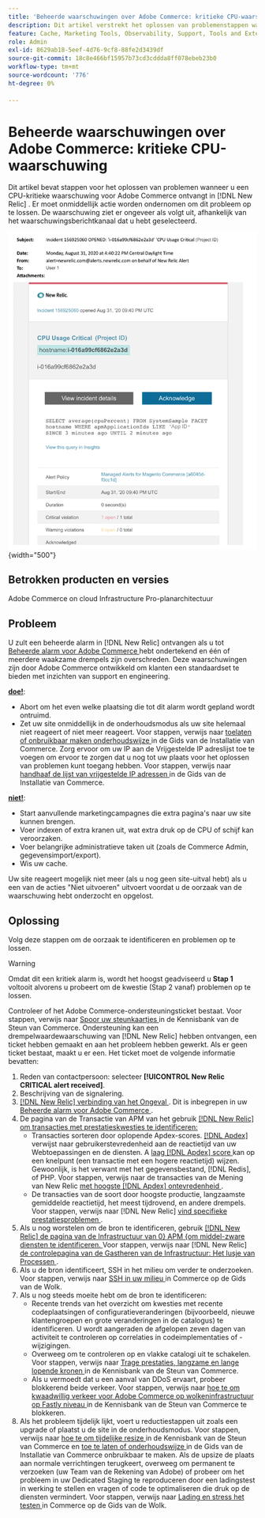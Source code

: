 ```yaml
---
title: 'Beheerde waarschuwingen over Adobe Commerce: kritieke CPU-waarschuwing'
description: Dit artikel verstrekt het oplossen van problemenstappen wanneer u een kritiek alarm van CPU voor Adobe Commerce in  [!DNL New Relic] ontvangt. Er moet onmiddellijk actie worden ondernomen om dit probleem op te lossen.
feature: Cache, Marketing Tools, Observability, Support, Tools and External Services
role: Admin
exl-id: 8629ab18-5eef-4d76-9cf8-88fe2d3439df
source-git-commit: 18c8e466bf15957b73cd3cddda8ff078ebeb23b0
workflow-type: tm+mt
source-wordcount: '776'
ht-degree: 0%

---
```


# Beheerde waarschuwingen over Adobe Commerce: kritieke CPU-waarschuwing

Dit artikel bevat stappen voor het oplossen van problemen wanneer u een CPU-kritieke waarschuwing voor Adobe Commerce ontvangt in [!DNL New Relic] . Er moet onmiddellijk actie worden ondernomen om dit probleem op te lossen. De waarschuwing ziet er ongeveer als volgt uit, afhankelijk van het waarschuwingsberichtkanaal dat u hebt geselecteerd.

![ schijf kritiek alarm ](../../assets/managed-alerts/cpu-critical-magento-managed.png){width="500"}

## Betrokken producten en versies

Adobe Commerce on cloud Infrastructure Pro-planarchitectuur

## Probleem

U zult een beheerde alarm in [!DNL New Relic] ontvangen als u tot [ Beheerde alarm voor Adobe Commerce ](managed-alerts-for-magento-commerce.md) hebt ondertekend en één of meerdere waakzame drempels zijn overschreden. Deze waarschuwingen zijn door Adobe Commerce ontwikkeld om klanten een standaardset te bieden met inzichten van support en engineering.

<u>**doe!**</u>:

* Abort om het even welke plaatsing die tot dit alarm wordt gepland wordt ontruimd.
* Zet uw site onmiddellijk in de onderhoudsmodus als uw site helemaal niet reageert of niet meer reageert. Voor stappen, verwijs naar [ toelaten of onbruikbaar maken onderhoudswijze ](https://experienceleague.adobe.com/en/docs/commerce-operations/installation-guide/tutorials/maintenance-mode) in de Gids van de Installatie van Commerce. Zorg ervoor om uw IP aan de Vrijgestelde IP adreslijst toe te voegen om ervoor te zorgen dat u nog tot uw plaats voor het oplossen van problemen kunt toegang hebben. Voor stappen, verwijs naar [ handhaaf de lijst van vrijgestelde IP adressen ](https://experienceleague.adobe.com/en/docs/commerce-operations/installation-guide/tutorials/maintenance-mode#maintain-the-list-of-exempt-ip-addresses) in de Gids van de Installatie van Commerce.

<u>**niet!**</u>:

* Start aanvullende marketingcampagnes die extra pagina&#39;s naar uw site kunnen brengen.
* Voer indexen of extra kranen uit, wat extra druk op de CPU of schijf kan veroorzaken.
* Voer belangrijke administratieve taken uit (zoals de Commerce Admin, gegevensimport/export).
* Wis uw cache.

Uw site reageert mogelijk niet meer (als u nog geen site-uitval hebt) als u een van de acties &quot;Niet uitvoeren&quot; uitvoert voordat u de oorzaak van de waarschuwing hebt onderzocht en opgelost.

## Oplossing

Volg deze stappen om de oorzaak te identificeren en problemen op te lossen.

>[!WARNING]
>
>Omdat dit een kritiek alarm is, wordt het hoogst geadviseerd u **Stap 1** voltooit alvorens u probeert om de kwestie (Stap 2 vanaf) problemen op te lossen.

Controleer of het Adobe Commerce-ondersteuningsticket bestaat. Voor stappen, verwijs naar [ Spoor uw steunkaartjes ](https://experienceleague.adobe.com/en/docs/commerce-knowledge-base/kb/help-center-guide/magento-help-center-user-guide#track-support-case) in de Kennisbank van de Steun van Commerce. Ondersteuning kan een drempelwaardewaarschuwing van [!DNL New Relic] hebben ontvangen, een ticket hebben gemaakt en aan het probleem hebben gewerkt. Als er geen ticket bestaat, maakt u er een. Het ticket moet de volgende informatie bevatten:

1. Reden van contactpersoon: selecteer **[!UICONTROL New Relic CRITICAL alert received]**.
1. Beschrijving van de signalering.
1. [[!DNL New Relic]  verbinding van het Ongeval ](https://docs.newrelic.com/docs/alerts-applied-intelligence/new-relic-alerts/alert-incidents/view-violation-event-details-incidents). Dit is inbegrepen in uw [ Beheerde alarm voor Adobe Commerce ](managed-alerts-for-magento-commerce.md).
1. De pagina van de Transactie van APM van het gebruik [[!DNL New Relic]  om transacties met prestatieskwesties te identificeren:](https://docs.newrelic.com/docs/apm/applications-menu/monitoring/transactions-page-find-specific-performance-problems)
   * Transacties sorteren door oplopende Apdex-scores. [[!DNL Apdex] ](https://docs.newrelic.com/docs/apm/new-relic-apm/apdex/apdex-measure-user-satisfaction) verwijst naar gebruikerstevredenheid aan de reactietijd van uw Webtoepassingen en de diensten. A [ laag  [!DNL Apdex]  score ](managed-alerts-for-magento-commerce-apdex-warning-alert.md) kan op een knelpunt (een transactie met een hogere reactietijd) wijzen. Gewoonlijk, is het verwant met het gegevensbestand, [!DNL Redis], of PHP. Voor stappen, verwijs naar de transacties van de Mening van New Relic [ met hoogste  [!DNL Apdex]  ontevredenheid ](https://docs.newrelic.com/docs/apm/new-relic-apm/apdex/view-your-apdex-score#apdex-dissat).
   * De transacties van de soort door hoogste productie, langzaamste gemiddelde reactietijd, het meest tijdrovend, en andere drempels. Voor stappen, verwijs naar [!DNL New Relic] [ vind specifieke prestatiesproblemen ](https://docs.newrelic.com/docs/apm/applications-menu/monitoring/transactions-page-find-specific-performance-problems).
1. Als u nog worstelen om de bron te identificeren, gebruik [[!DNL New Relic]  de pagina van de Infrastructuur van 0&rbrace; APM &lbrace;om middel-zware diensten te identificeren. ](https://docs.newrelic.com/docs/infrastructure/infrastructure-ui-pages/infra-hosts-ui-page) Voor stappen, verwijs naar [!DNL New Relic] [ de controlepagina van de Gastheren van de Infrastructuur: Het lusje van Processen ](https://docs.newrelic.com/docs/infrastructure/infrastructure-ui-pages/infra-hosts-ui-page/#processes).
1. Als u de bron identificeert, SSH in het milieu om verder te onderzoeken. Voor stappen, verwijs naar [ SSH in uw milieu ](https://experienceleague.adobe.com/docs/commerce-cloud-service/user-guide/develop/secure-connections.html) in Commerce op de Gids van de Wolk.
1. Als u nog steeds moeite hebt om de bron te identificeren:
   * Recente trends van het overzicht om kwesties met recente codeplaatsingen of configuratieveranderingen (bijvoorbeeld, nieuwe klantengroepen en grote veranderingen in de catalogus) te identificeren. U wordt aangeraden de afgelopen zeven dagen van activiteit te controleren op correlaties in codeimplementaties of -wijzigingen.
   * Overweeg om te controleren op en vlakke catalogi uit te schakelen. Voor stappen, verwijs naar [ Trage prestaties, langzame en lange lopende kronen ](https://experienceleague.adobe.com/en/docs/commerce-knowledge-base/kb/troubleshooting/miscellaneous/slow-performance-slow-and-long-running-crons) in de Kennisbank van de Steun van Commerce.
   * Als u vermoedt dat u een aanval van DDoS ervaart, probeer blokkerend beide verkeer. Voor stappen, verwijs naar [ hoe te om kwaadwillig verkeer voor Adobe Commerce op wolkeninfrastructuur op Fastly niveau ](https://experienceleague.adobe.com/en/docs/commerce-knowledge-base/kb/how-to/block-malicious-traffic-for-magento-commerce-on-fastly-level) in de Kennisbank van de Steun van Commerce te blokkeren.
1. Als het probleem tijdelijk lijkt, voert u reductiestappen uit zoals een upgrade of plaatst u de site in de onderhoudsmodus. Voor stappen, verwijs naar [ hoe te om tijdelijke resize ](https://experienceleague.adobe.com/en/docs/commerce-knowledge-base/kb/how-to/how-to-request-temporary-magento-upsize) in de Kennisbank van de Steun van Commerce en [ toe te laten of onderhoudswijze ](https://experienceleague.adobe.com/en/docs/commerce-operations/installation-guide/tutorials/maintenance-mode) in de Gids van de Installatie van Commerce onbruikbaar te maken. Als de upsize de plaats aan normale verrichtingen terugkeert, overweeg om permanent te verzoeken (uw Team van de Rekening van Adobe) of probeer om het probleem in uw Dedicated Staging te reproduceren door een ladingstest in werking te stellen en vragen of code te optimaliseren die druk op de diensten vermindert. Voor stappen, verwijs naar [ Lading en stress het testen ](https://experienceleague.adobe.com/en/docs/commerce-cloud-service/user-guide/develop/test/staging-and-production#load-and-stress-testing) in Commerce op de Gids van de Wolk.
